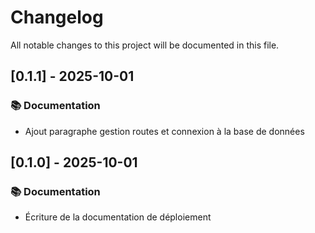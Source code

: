 # Changelog

All notable changes to this project will be documented in this file.

## [0.1.1] - 2025-10-01

### 📚 Documentation

- Ajout paragraphe gestion routes et connexion à la base de données

## [0.1.0] - 2025-10-01

### 📚 Documentation

- Écriture de la documentation de déploiement

<!-- generated by git-cliff -->
